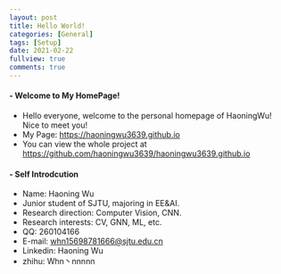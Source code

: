 ```yaml
---
layout: post
title: Hello World!
categories: [General]
tags: [Setup]
date: 2021-02-22
fullview: true
comments: true
---
```

#### - Welcome to My HomePage!
 - Hello everyone, welcome to the personal homepage of HaoningWu! Nice to meet you!
 - My Page: <a href="https://haoningwu3639.github.io" > https://haoningwu3639.github.io </a>
 - You can view the whole project at <a href="https://github.com/haoningwu3639/haoningwu3639.github.io" > https://github.com/haoningwu3639/haoningwu3639.github.io </a>


#### - Self Introdcution
- Name: Haoning Wu
- Junior student of SJTU, majoring in EE&AI.
- Research direction: Computer Vision, CNN.
- Research interests: CV, GNN, ML, etc.
- QQ: 260104166
- E-mail: whn15698781666@sjtu.edu.cn
- Linkedin: Haoning Wu
- zhihu: Whn丶nnnnn

